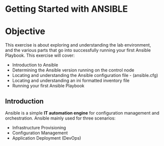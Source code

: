 # Getting Started with ANSIBLE

# Objective

This exercise is about exploring and understanding the lab environment, and the various parts that go into successfully running your first Ansible Playbook. This exercise will cover:

- Introduction to Ansible
- Determining the Ansible version running on the control node
- Locating and understanding the Ansible configuration file - (ansible.cfg)
- Locating and understanding an ini formatted inventory file
- Running your first Ansible Playbook

## Introduction 

Ansible is a simple __IT automation engine__ for configuration management and orchestration. 
Ansible mainly used for three scenarios:
* Infrastructure Provisioning
* Configuration Management
* Application Deployment (DevOps)

